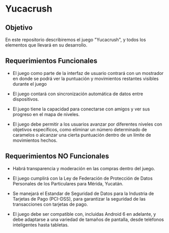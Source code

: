 # Yucacrush
## **Objetivo** ##
En este repositorio describiremos el juego "Yucacrush", y todos los elementos que llevará en su desarrollo.

## **Requerimientos Funcionales** ##
- El juego como parte de la interfaz de usuario contrará con un mostrador en donde se podrá ver la puntuación y movimientos restantes visibles durante el juego 
   
- El juego contará con sincronización automática de datos entre dispositivos. 
   
- El juego tiene la capacidad para conectarse con amigos y  ver sus progreso en el mapa de niveles.
- El juego debe permitir a los usuarios avanzar por diferentes niveles con objetivos específicos, como eliminar un número determinado de caramelos o alcanzar una cierta puntuación dentro de un límite de movimientos hechos.

## **Requerimientos NO Funcionales** ##
- Habrá transparencia y moderación en las compras dentro del juego.

- El juego cumplirá con la Ley de Federación de Protección de Datos Personales de los Particulares para Mérida, Yucatán.

- Se manejará el Estandar de Seguridad de Datos para la Industria de Tarjetas de Pago (PCI-DSS), para garantizar la seguridad de las transacciones con tarjetas de pago.
- El juego debe ser compatible con, incluidas Android 6 en adelante, y debe adaptarse a una variedad de tamaños de pantalla, desde teléfonos inteligentes hasta tabletas.
